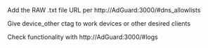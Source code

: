 Add the RAW .txt file URL per http://AdGuard:3000/#dns_allowlists

Give device_other ctag to work devices or other desired clients

Check functionality with http://AdGuard:3000/#logs
